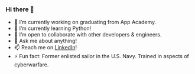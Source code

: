 ### Hi there 👋

<!--
**gitxandalf/gitxandalf** is a ✨ _special_ ✨ repository because its `README.md` (this file) appears on your GitHub profile.

Here are some ideas to get you started:
-->
- 🔭 I’m currently working on graduating from App Academy.
- 🌱 I’m currently learning Python!
- 👯 I’m open to collaborate with other developers & engineers.
- 💬 Ask me about anything! 
- 📫 Reach me on [LinkedIn](https://www.linkedin.com/in/alexander-gangemi/)!
- ⚡ Fun fact: Former enlisted sailor in the U.S. Navy. Trained in aspects of cyberwarfare.
